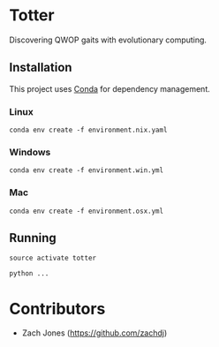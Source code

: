 # Totter
Discovering QWOP gaits with evolutionary computing.

## Installation

This project uses [Conda](https://conda.io/docs/user-guide/install/index.html) for dependency management.

### Linux

`conda env create -f environment.nix.yaml`

### Windows

`conda env create -f environment.win.yml`

### Mac

`conda env create -f environment.osx.yml`

## Running 

`source activate totter`

`python ...`

# Contributors
- Zach Jones (https://github.com/zachdj)
